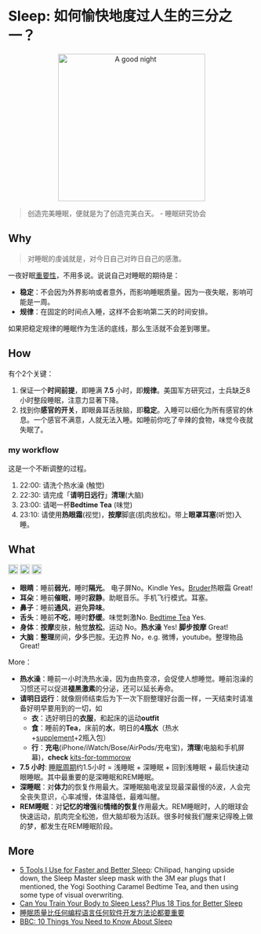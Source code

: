 # Sleep: 如何愉快地度过人生的三分之一？



<center>
<img src="https://i.imgur.com/LBxCzFp.png" alt="A good night" width="300"/>
</center>

> 创造完美睡眠，便就是为了创造完美白天。 - 睡眠研究协会


## Why

> 对睡眠的虔诚就是，对今日自己对昨日自己的感激。

一夜好眠[重要性](https://ed.ted.com/lessons/the-benefits-of-a-good-night-s-sleep-shai-marcu)，不用多说。说说自己对睡眠的期待是：

* **稳定**：不会因为外界影响或者意外，而影响睡眠质量。因为一夜失眠，影响可能是一周。
* **规律**：在固定的时间点入睡，这样不会影响第二天的时间安排。

如果把稳定规律的睡眠作为生活的底线，那么生活就不会差到哪里。

## How

有个2个关键：

1. 保证一个**时间前提**，即睡满 **7.5** 小时，即**规律**。美国军方研究过，士兵缺乏8小时整段睡眠，注意力显著下降。
1. 找到你**感官的开关**，即眼鼻耳舌肤脑，即**稳定**。入睡可以细化为所有感官的休息。一个感官不满意，人就无法入睡。如睡前你吃了辛辣的食物，味觉今夜就失眠了。


### my workflow 

这是一个不断调整的过程。

1. 22:00: 请洗个热水澡 (触觉)
2. 22:30: 请完成「**请明日远行**」**清理**(大脑)
3. 23:00: 请喝一杯**Bedtime Tea** (味觉)
4. 23:10: 请使用**热眼霜**(视觉)，**按摩**脚底(肌肉放松)。带上**眼罩耳塞**(听觉)入睡。

## What 

<img src="https://i.imgur.com/lywdaP3.png" alt="right" width="20"/> <img src="https://i.imgur.com/kXkcrFc.png" alt="Bruder Moist Heat Eye Compress" height="20"/>
<img src="https://i.imgur.com/dzIySpi.jpeg" alt="Bruder Moist Heat Eye Compress" height="20"/>

* **眼睛**：睡前**弱光**，睡时**隔光**。 电子屏No。Kindle Yes。[Bruder](https://www.bruder.com/eye-care/dry-eye/bruder-mask/)热眼霜 Great!
* **耳朵**：睡前**催眠**，睡时**寂静**。助眠音乐。手机飞行模式。耳塞。
* **鼻子**：睡前**通风**，避免**异味**。
* **舌头**：睡前**不吃**，睡时**舒缓**。味觉刺激No. [Bedtime Tea](https://www.amazon.com/gp/product/B005OS39W4) Yes.
* **身体**：**按摩**皮肤，触觉**放松**。运动 No。**热水澡** Yes! **脚步按摩** Great!
* **大脑**：**整理**房间，**少**多巴胺。无边界 No，e.g. 微博，youtube。整理物品 Great!

More：

* **热水澡**：睡前一小时洗热水澡，因为由热变凉，会促使人想睡觉。睡前泡澡的习惯还可以促进**褪黑激素**的分泌，还可以延长寿命。
* **请明日远行**：就像厨师结束后为下一次下厨整理好台面一样，一天结束时请准备好明早要用到的一切，如
	* **衣**：选好明日的**衣服**，和起床的运动**outfit**
	* **食**：睡前的**Tea**，床前的**水**，明日的**4瓶水**（热水+[supplement](https://www.amazon.com/gp/product/B084GZNKZQ/)+2瓶入包）
	* **行**：**充电**(iPhone/iWatch/Bose/AirPods/充电宝)，**清理**(电脑和手机屏幕)，**check** [kits-for-tommorow](https://kit.co/embed?url=https%3A%2F%2Fkit.co%2Fwill.wang.wang%2Fkit-for-tomorrow)
* **7.5 小时**: [睡眠周期](https://i.imgur.com/0QCLbtT.png)约1.5小时 = 浅睡眠 + 深睡眠 + 回到浅睡眠 + 最后快速动眼睡眠。其中最重要的是深睡眠和REM睡眠。
* **深睡眠**：对**体力**的恢复作用最大。深睡眠脑电波呈现最深最慢的δ波，人会完全丧失意识，心率减慢，体温降低，最难叫醒。
* **REM睡眠**：对**记忆的增强**和**情绪的恢复**作用最大。REM睡眠时，人的眼球会快速运动，肌肉完全松弛，但大脑却极为活跃。很多时候我们醒来记得晚上做的梦，都发生在REM睡眠阶段。


## More 

* [5 Tools I Use for Faster and Better Sleep](https://tim.blog/wp-content/uploads/2018/08/113-tim-ferriss-5-tools-i-use-for-faster-and-better-sleep.pdf):  Chilipad, hanging
upside down, the Sleep Master sleep mask with the 3M ear plugs that I mentioned, the
Yogi Soothing Caramel Bedtime Tea, and then using some type of visual overwriting.
* [Can You Train Your Body to Sleep Less? Plus 18 Tips for Better Sleep](https://www.healthline.com/health/healthy-sleep/how-to-sleep-less)
* [睡眠质量比任何编程语言任何软件开发方法论都要重要](https://wanqu.co/a/7368/%E7%9D%A1%E7%9C%A0%E8%B4%A8%E9%87%8F%E6%AF%94%E4%BB%BB%E4%BD%95%E7%BC%96%E7%A8%8B%E8%AF%AD%E8%A8%80%E4%BB%BB%E4%BD%95%E8%BD%AF%E4%BB%B6%E5%BC%80%E5%8F%91%E6%96%B9%E6%B3%95%E8%AE%BA%E9%83%BD%E8%A6%81%E9%87%8D%E8%A6%81/)
* [BBC: 10 Things You Need to Know About Sleep](https://movie.douban.com/subject/19976842/)
	